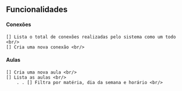 ## Funcionalidades

#### Conexões

    [] Lista o total de conexões realizadas pelo sistema como um todo <br/>
    [] Cria uma nova conexão <br/>

#### Aulas

    [] Cria uma nova aula <br/>
    [] Lista as aulas <br/>
        . . [] Filtra por matéria, dia da semana e horário <br/>
